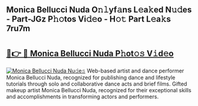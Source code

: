 ## Monica Bellucci Nuda O𝚗𝚕yf𝚊ns L𝚎a𝚔ed N𝚞𝚍es - Part-JGz P𝚑𝚘tos Vi𝚍𝚎o - H𝚘𝚝 Part L𝚎a𝚔s 7ru7m

# <h2><a href="http://kf2nvp.oniu.top/?m=Monica+Bellucci+Nuda">🔗👉 🔴 Monica Bellucci Nuda P𝚑ot𝚘𝚜 V𝚒d𝚎o</a></h2>

[![Monica Bellucci Nuda Nu𝚍e𝚜](https://i.imgur.com/0qMVB7G.gif)](http://kf2nvp.oniu.top/?m=Monica+Bellucci+Nuda)
Web-based artist and dance performer Monica Bellucci Nuda, recognized for publishing dance and lifestyle tutorials through solo and collaborative dance acts and brief films. Gifted makeup artist Monica Bellucci Nuda, recognized for their exceptional skills and accomplishments in transforming actors and performers.  
